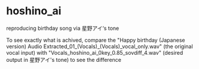 # hoshino_ai
reproducing birthday song via 星野アイ‘s tone

To see exactly what is achived, compare the 
"Happy birthday (Japanese version) Audio Extracted_01_(Vocals)_(Vocals)_vocal_only.wav" (the original vocal input)
with
"Vocals_hoshino_ai_0key_0.85_sovdiff_4.wav" (desired output in 星野アイ's tone)
to see the difference
